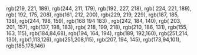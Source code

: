 rgb(219, 221, 189),
rgb(244, 211, 179),
rgb(192, 227, 218),
rgb( 224, 221, 189),
rgb( 192, 175, 208),
rgb(161, 212, 200),
rgb(229, 219, 229),
rgb(187, 185, 138),
rgb(244, 198, 159),
rgb(168 194 183) ,
rgb(242, 184, 140),
rgb( 203, 201, 157),
rgb(137, 198, 183),
rgb( 218, 199, 218),
rgb(210, 186, 131),
rgb(155, 163, 115),
rgb(184,84,68),
rgb(194, 164, 194),
rgb(189, 192,160),
rgb(251,214, 130),
rgb(1,113,126),
rgb(251,208,115),
rgb(207, 194, 145),
rgb(173,94,101),
rgb(185,178,146)


